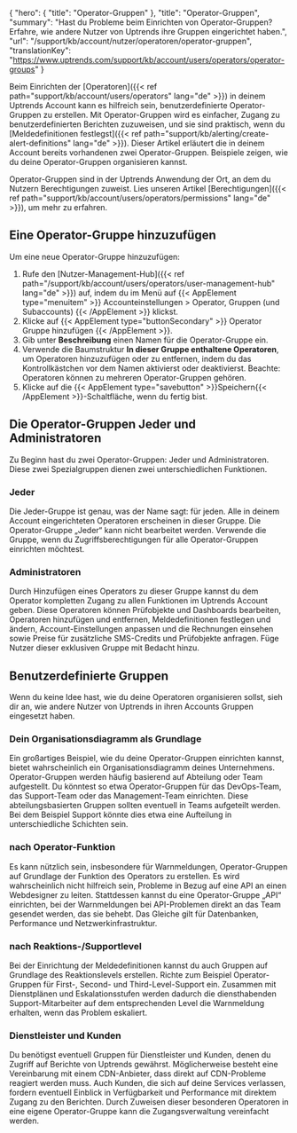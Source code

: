 {
  "hero": {
    "title": "Operator-Gruppen"
  },
  "title": "Operator-Gruppen",
  "summary": "Hast du Probleme beim Einrichten von Operator-Gruppen? Erfahre, wie andere Nutzer von Uptrends ihre Gruppen eingerichtet haben.",
  "url": "/support/kb/account/nutzer/operatoren/operator-gruppen",
  "translationKey": "https://www.uptrends.com/support/kb/account/users/operators/operator-groups"
}

Beim Einrichten der [Operatoren]({{< ref path="support/kb/account/users/operators" lang="de" >}}) in deinem Uptrends Account kann es hilfreich sein, benutzerdefinierte Operator-Gruppen zu erstellen. Mit Operator-Gruppen wird es einfacher, Zugang zu benutzerdefinierten Berichten zuzuweisen, und sie sind praktisch, wenn du [Meldedefinitionen festlegst]({{< ref path="support/kb/alerting/create-alert-definitions" lang="de" >}}). Dieser Artikel erläutert die in deinem Account bereits vorhandenen zwei Operator-Gruppen. Beispiele zeigen, wie du deine Operator-Gruppen organisieren kannst.

Operator-Gruppen sind in der Uptrends Anwendung der Ort, an dem du Nutzern Berechtigungen zuweist. Lies unseren Artikel [Berechtigungen]({{< ref path="support/kb/account/users/operators/permissions" lang="de" >}}), um mehr zu erfahren.

## Eine Operator-Gruppe hinzuzufügen

Um eine neue Operator-Gruppe hinzuzufügen:

1. Rufe den [Nutzer-Management-Hub]({{< ref path="/support/kb/account/users/operators/user-management-hub" lang="de" >}}) auf, indem du im Menü auf {{< AppElement type="menuitem" >}} Accounteinstellungen > Operator, Gruppen (und Subaccounts) {{< /AppElement >}} klickst.
2. Klicke auf {{< AppElement type="buttonSecondary" >}} Operator Gruppe hinzufügen {{< /AppElement >}}.
3. Gib unter **Beschreibung** einen Namen für die Operator-Gruppe ein.
4. Verwende die Baumstruktur **In dieser Gruppe enthaltene Operatoren**, um Operatoren hinzuzufügen oder zu entfernen, indem du das Kontrollkästchen vor dem Namen aktivierst oder deaktivierst. Beachte: Operatoren können zu mehreren Operator-Gruppen gehören.
5. Klicke auf die {{< AppElement type="savebutton" >}}Speichern{{< /AppElement >}}-Schaltfläche, wenn du fertig bist.

## Die Operator-Gruppen Jeder und Administratoren

Zu Beginn hast du zwei Operator-Gruppen: Jeder und Administratoren. Diese zwei Spezialgruppen dienen zwei unterschiedlichen Funktionen.

### Jeder

Die Jeder-Gruppe ist genau, was der Name sagt: für jeden. Alle in deinem Account eingerichteten Operatoren erscheinen in dieser Gruppe. Die Operator-Gruppe „Jeder“ kann nicht bearbeitet werden. Verwende die Gruppe, wenn du Zugriffsberechtigungen für alle Operator-Gruppen einrichten möchtest.

### Administratoren

Durch Hinzufügen eines Operators zu dieser Gruppe kannst du dem Operator kompletten Zugang zu allen Funktionen im Uptrends Account geben. Diese Operatoren können Prüfobjekte und Dashboards bearbeiten, Operatoren hinzufügen und entfernen, Meldedefinitionen festlegen und ändern, Account-Einstellungen anpassen und die Rechnungen einsehen sowie Preise für zusätzliche SMS-Credits und Prüfobjekte anfragen. Füge Nutzer dieser exklusiven Gruppe mit Bedacht hinzu.

## Benutzerdefinierte Gruppen

Wenn du keine Idee hast, wie du deine Operatoren organisieren sollst, sieh dir an, wie andere Nutzer von Uptrends in ihren Accounts Gruppen eingesetzt haben.

### Dein Organisationsdiagramm als Grundlage

Ein großartiges Beispiel, wie du deine Operator-Gruppen einrichten kannst, bietet wahrscheinlich ein Organisationsdiagramm deines Unternehmens. Operator-Gruppen werden häufig basierend auf Abteilung oder Team aufgestellt. Du könntest so etwa Operator-Gruppen für das DevOps-Team, das Support-Team oder das Management-Team einrichten. Diese abteilungsbasierten Gruppen sollten eventuell in Teams aufgeteilt werden. Bei dem Beispiel Support könnte dies etwa eine Aufteilung in unterschiedliche Schichten sein.

### nach Operator-Funktion

Es kann nützlich sein, insbesondere für Warnmeldungen, Operator-Gruppen auf Grundlage der Funktion des Operators zu erstellen. Es wird wahrscheinlich nicht hilfreich sein, Probleme in Bezug auf eine API an einen Webdesigner zu leiten. Stattdessen kannst du eine Operator-Gruppe „API“ einrichten, bei der Warnmeldungen bei API-Problemen direkt an das Team gesendet werden, das sie behebt. Das Gleiche gilt für Datenbanken, Performance und Netzwerkinfrastruktur.

### nach Reaktions-/Supportlevel

Bei der Einrichtung der Meldedefinitionen kannst du auch Gruppen auf Grundlage des Reaktionslevels erstellen. Richte zum Beispiel Operator-Gruppen für First-, Second- und Third-Level-Support ein. Zusammen mit Dienstplänen und Eskalationsstufen werden dadurch die diensthabenden Support-Mitarbeiter auf dem entsprechenden Level die Warnmeldung erhalten, wenn das Problem eskaliert.

### Dienstleister und Kunden

Du benötigst eventuell Gruppen für Dienstleister und Kunden, denen du Zugriff auf Berichte von Uptrends gewährst. Möglicherweise besteht eine Vereinbarung mit einem CDN-Anbieter, dass direkt auf CDN-Probleme reagiert werden muss. Auch Kunden, die sich auf deine Services verlassen, fordern eventuell Einblick in Verfügbarkeit und Performance mit direktem Zugang zu den Berichten. Durch Zuweisen dieser besonderen Operatoren in eine eigene Operator-Gruppe kann die Zugangsverwaltung vereinfacht werden.
